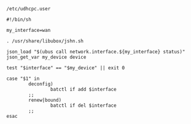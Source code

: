 `/etc/udhcpc.user`

    #!/bin/sh

    my_interface=wan

    . /usr/share/libubox/jshn.sh

    json_load "$(ubus call network.interface.${my_interface} status)"
    json_get_var my_device device

    test "$interface" == "$my_device" || exit 0

    case "$1" in                        
            deconfig)
                    batctl if add $interface
            ;;                       
            renew|bound)             
                    batctl if del $interface
            ;;                       
    esac
